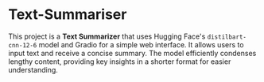 # Text-Summariser
This project is a **Text Summarizer** that uses Hugging Face's `distilbart-cnn-12-6` model and Gradio for a simple web interface. It allows users to input text and receive a concise summary. The model efficiently condenses lengthy content, providing key insights in a shorter format for easier understanding.
